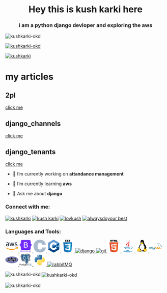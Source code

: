 <h1 align="center">Hey this is kush karki here</h1>
<h3 align="center">i am a python django devloper and exploring the aws</h3>

<p align="left"> <img src="https://komarev.com/ghpvc/?username=kushkarki-okd&label=Profile%20views&color=0e75b6&style=flat" alt="kushkarki-okd" /> </p>

<p align="left"> <a href="https://github.com/ryo-ma/github-profile-trophy"><img src="https://github-profile-trophy.vercel.app/?username=kushkarki-okd" alt="kushkarki-okd" /></a> </p>

<p align="left"> <a href="https://twitter.com/kushkarki" target="blank"><img src="https://img.shields.io/twitter/follow/kushkarki?logo=twitter&style=for-the-badge" alt="kushkarki" /></a> </p>
<h1><strong> my articles</strong></h1>
<h2>2pl</h2> <a href="https://www.notion.so/2PL-Two-phase-locking-23ba7493c9f780a8bc34c3fa4cb63b02?source=copy_link">click me</a><br>
<h2>django_channels</h2> <a href="https://www.notion.so/The-power-of-Django-channels-25aa7493c9f78072b196d1c9be2383e1?source=copy_link">click me</a><br>
<h2>django_tenants</h2> <a href="https://www.notion.so/Django-Tenant-223a7493c9f780899877cd62363c7fa8?source=copy_link">click me</a><br>


- 🔭 I’m currently working on **attandance management**

- 🌱 I’m currently learning **aws**

- 💬 Ask me about **django**

<h3 align="left">Connect with me:</h3>
<p align="left">
<a href="https://twitter.com/kushkarki" target="blank"><img align="center" src="https://raw.githubusercontent.com/rahuldkjain/github-profile-readme-generator/master/src/images/icons/Social/twitter.svg" alt="kushkarki" height="30" width="40" /></a>
<a href="https://linkedin.com/in/kush karki" target="blank"><img align="center" src="https://raw.githubusercontent.com/rahuldkjain/github-profile-readme-generator/master/src/images/icons/Social/linked-in-alt.svg" alt="kush karki" height="30" width="40" /></a>
<a href="https://fb.com/lovkush" target="blank"><img align="center" src="https://raw.githubusercontent.com/rahuldkjain/github-profile-readme-generator/master/src/images/icons/Social/facebook.svg" alt="lovkush" height="30" width="40" /></a>
<a href="https://instagram.com/alwaysdoyour best" target="blank"><img align="center" src="https://raw.githubusercontent.com/rahuldkjain/github-profile-readme-generator/master/src/images/icons/Social/instagram.svg" alt="alwaysdoyour best" height="30" width="40" /></a>
</p>

<h3 align="left">Languages and Tools:</h3>
<p align="left"> <a href="https://aws.amazon.com" target="_blank" rel="noreferrer"> <img src="https://raw.githubusercontent.com/devicons/devicon/master/icons/amazonwebservices/amazonwebservices-original-wordmark.svg" alt="aws" width="40" height="40"/> </a> <a href="https://getbootstrap.com" target="_blank" rel="noreferrer"> <img src="https://raw.githubusercontent.com/devicons/devicon/master/icons/bootstrap/bootstrap-plain-wordmark.svg" alt="bootstrap" width="40" height="40"/> </a> <a href="https://www.cprogramming.com/" target="_blank" rel="noreferrer"> <img src="https://raw.githubusercontent.com/devicons/devicon/master/icons/c/c-original.svg" alt="c" width="40" height="40"/> </a> <a href="https://www.w3schools.com/cpp/" target="_blank" rel="noreferrer"> <img src="https://raw.githubusercontent.com/devicons/devicon/master/icons/cplusplus/cplusplus-original.svg" alt="cplusplus" width="40" height="40"/> </a> <a href="https://www.w3schools.com/css/" target="_blank" rel="noreferrer"> <img src="https://raw.githubusercontent.com/devicons/devicon/master/icons/css3/css3-original-wordmark.svg" alt="css3" width="40" height="40"/> </a> <a href="https://www.djangoproject.com/" target="_blank" rel="noreferrer"> <img src="https://cdn.worldvectorlogo.com/logos/django.svg" alt="django" width="40" height="40"/> </a> <a href="https://git-scm.com/" target="_blank" rel="noreferrer"> <img src="https://www.vectorlogo.zone/logos/git-scm/git-scm-icon.svg" alt="git" width="40" height="40"/> </a> <a href="https://www.w3.org/html/" target="_blank" rel="noreferrer"> <img src="https://raw.githubusercontent.com/devicons/devicon/master/icons/html5/html5-original-wordmark.svg" alt="html5" width="40" height="40"/> </a> <a href="https://www.java.com" target="_blank" rel="noreferrer"> <img src="https://raw.githubusercontent.com/devicons/devicon/master/icons/java/java-original.svg" alt="java" width="40" height="40"/> </a> <a href="https://www.linux.org/" target="_blank" rel="noreferrer"> <img src="https://raw.githubusercontent.com/devicons/devicon/master/icons/linux/linux-original.svg" alt="linux" width="40" height="40"/> </a> <a href="https://www.mysql.com/" target="_blank" rel="noreferrer"> <img src="https://raw.githubusercontent.com/devicons/devicon/master/icons/mysql/mysql-original-wordmark.svg" alt="mysql" width="40" height="40"/> </a> <a href="https://www.php.net" target="_blank" rel="noreferrer"> <img src="https://raw.githubusercontent.com/devicons/devicon/master/icons/php/php-original.svg" alt="php" width="40" height="40"/> </a> <a href="https://www.postgresql.org" target="_blank" rel="noreferrer"> <img src="https://raw.githubusercontent.com/devicons/devicon/master/icons/postgresql/postgresql-original-wordmark.svg" alt="postgresql" width="40" height="40"/> </a> <a href="https://www.python.org" target="_blank" rel="noreferrer"> <img src="https://raw.githubusercontent.com/devicons/devicon/master/icons/python/python-original.svg" alt="python" width="40" height="40"/> </a> <a href="https://www.rabbitmq.com" target="_blank" rel="noreferrer"> <img src="https://www.vectorlogo.zone/logos/rabbitmq/rabbitmq-icon.svg" alt="rabbitMQ" width="40" height="40"/> </a> </p>

<p><img align="left" src="https://github-readme-stats.vercel.app/api/top-langs?username=kushkarki-okd&show_icons=true&locale=en&layout=compact" alt="kushkarki-okd" /></p>

<p>&nbsp;<img align="center" src="https://github-readme-stats.vercel.app/api?username=kushkarki-okd&show_icons=true&locale=en" alt="kushkarki-okd" /></p>

<p><img align="center" src="https://github-readme-streak-stats.herokuapp.com/?user=kushkarki-okd&" alt="kushkarki-okd" /></p>
